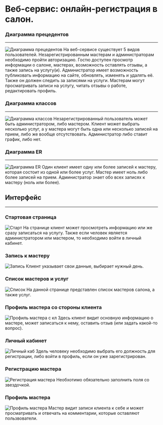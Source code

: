 # Веб-сервис: онлайн-регистрация в салон.  

### Диаграмма прецедентов
---------------
![Диаграмма прецедентов](https://yuml.me/cc00eea6 "Диаграмма прецедентов")
На веб-сервисе существует 5 видов пользователей. Незарегистрированным мастерам и администраторам необходимо пройти авторизацию. Гостю доступен просмотр информации о салоне, мастерах, возможность оставлять отзывы, а также запись на услугу(и). Администратор имеет возможность публиковать информацию на сайте, обновлять, изменять и удалять её. Также он должен следить за записями на услуги. Мастерам могут просматривать записи на услугу, читать отзывы о работе, редактировать профиль.

### Диаграмма классов
--------
![Диаграмма классов](https://www.gliffy.com/go/view/11977567.png?size=large "Диаграмма классов")
Незарегистрированный пользователь может быть администратором, либо мастером. Клиент может выбрать несколько услуг, а у мастера могут быть одна или несколько записей на прием, либо же вообще отсутствовать. Администратор либо ставит график, либо нет.

### Диаграмма ER
---------
![Диаграмма ER](https://www.gliffy.com/go/view/11977583.png?size=large "Диаграмма ER")
Один клиент имеет одну или более записей к мастеру, которая состоит из одной или более услуг. Мастер имеет ноль либо более записей на прием. Администратор знает обо всех записях к мастеру (ноль или более).

## Интерфейс
-----------
### Стартовая страница
![Старт](https://s3.amazonaws.com/assets.mockflow.com/app/wireframepro/company/Cd40b19c40e5f5d0fe2ea246f09651689/projects/Dce80c82341f8bb82d07de17cb957f422/pages/7c42ba28d3d44670a649b89301986dc5/image/7c42ba28d3d44670a649b89301986dc5.png "Стартовая страница") 
На странице клиент может просмотреть информацию или же сразу записаться на услугу. Также если человек является администратором или мастером, то необходимо войти в личный кабинет.


### Запись к мастеру
![Запись](https://s3.amazonaws.com/assets.mockflow.com/app/wireframepro/company/Cd40b19c40e5f5d0fe2ea246f09651689/projects/Dd63673e1408712365afa2fe0b209508a/pages/aa9b69bef6784268ba024002cee627be/image/aa9b69bef6784268ba024002cee627be.png "Запись к мастеру")
Клиент указывает свои данные, выбирает нужный день.

### Список мастеров и услуг
![Список](https://s3.amazonaws.com/assets.mockflow.com/app/wireframepro/company/Cd40b19c40e5f5d0fe2ea246f09651689/projects/D1bee2826fe444f6b089ff187cba8d094/pages/9d210dd25c2e457596e80d843eafbbde/image/9d210dd25c2e457596e80d843eafbbde.png "Список мастеров и услуг")
На данной странице представлен список мастеров салона, а также услуг.

### Профиль мастера со стороны клиента
![Профиль мастера с кл](https://s3.amazonaws.com/assets.mockflow.com/app/wireframepro/company/Cd40b19c40e5f5d0fe2ea246f09651689/projects/Dc9cc638d02b7f52bc24d9216330133e6/pages/51fde4058534475fba5b91c58fcd506a/image/51fde4058534475fba5b91c58fcd506a.png "Профиль мастера со стороны клиента")
Здесь клиент видит основную информацию о мастере, может записаться к нему, оставить отзыв (или задать какой-то вопрос).

### Личный кабинет
![Личный каб](https://s3.amazonaws.com/assets.mockflow.com/app/wireframepro/company/Cd40b19c40e5f5d0fe2ea246f09651689/projects/D0dea545055dc6e76f6613d061156db03/pages/41d1ea070c024cfdabdf8330d2e0e81c/image/41d1ea070c024cfdabdf8330d2e0e81c.png "Личный кабинет")
Здель человеку необходимо выбрать его должность для регистрации, либо войти в профиль, если он уже зарегистрирован.

### Регистрацию мастера
![Регистрация мастера](https://s3.amazonaws.com/assets.mockflow.com/app/wireframepro/company/Cd40b19c40e5f5d0fe2ea246f09651689/projects/D0bd51b64736fa7d31f7a43ac89ba3ed7/pages/38bdbea53a7e4e758b037e7e4aac25c9/image/38bdbea53a7e4e758b037e7e4aac25c9.png "Регистрация мастера")
Необхотимо обязательно заполнить поля со звездочкой.

### Профиль мастера
![Профиль мастера](https://s3.amazonaws.com/assets.mockflow.com/app/wireframepro/company/Cd40b19c40e5f5d0fe2ea246f09651689/projects/Da715951b2875c51310653076fd7d12f1/pages/6a647dda8ab344268d9c469027993124/image/6a647dda8ab344268d9c469027993124.png "Профиль мастера")
Мастер видит записи клиента к себе и может просматривать и отвечать на комментарии, которые оставляют пользвователи.
